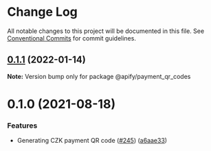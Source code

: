 # Change Log

All notable changes to this project will be documented in this file.
See [Conventional Commits](https://conventionalcommits.org) for commit guidelines.

## [0.1.1](https://github.com/apify/apify-shared-js/compare/@apify/payment_qr_codes@0.1.0...@apify/payment_qr_codes@0.1.1) (2022-01-14)

**Note:** Version bump only for package @apify/payment_qr_codes





# 0.1.0 (2021-08-18)


### Features

* Generating CZK payment QR code ([#245](https://github.com/apify/apify-shared-js/issues/245)) ([a6aae33](https://github.com/apify/apify-shared-js/commit/a6aae33dd893036967be7616cf797e9bd833237f))
